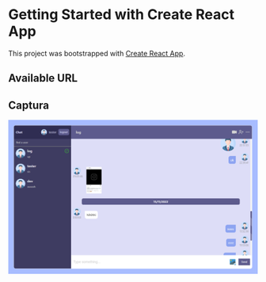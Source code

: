 # Getting Started with Create React App

This project was bootstrapped with [Create React App](https://github.com/facebook/create-react-app).

## Available URL



## Captura

![Captura](https://github.com/aitorqc/chat-app/blob/main/public/Captura.png)